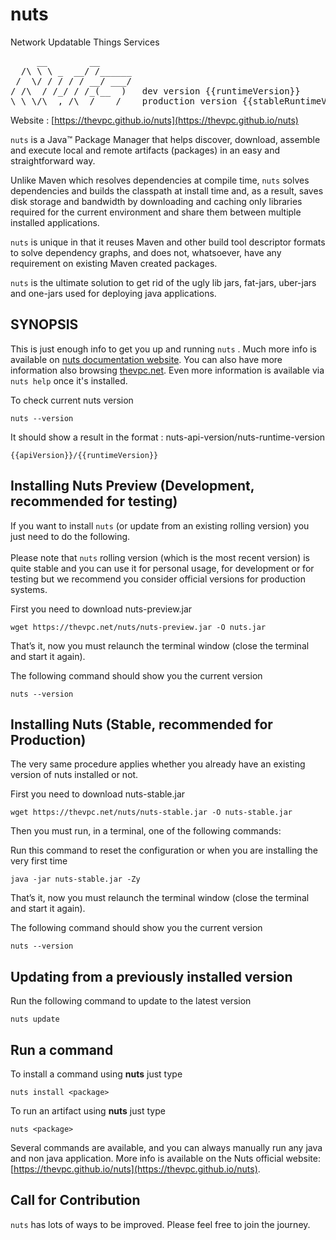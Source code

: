 # nuts
Network Updatable Things Services
<pre>
     __        __    
  /\ \ \ _  __/ /______
 /  \/ / / / / __/ ___/
/ /\  / /_/ / /_(__  )   dev version {{runtimeVersion}} 
\_\ \/\__,_/\__/____/    production version {{stableRuntimeVersion}} 
</pre>

Website : [https://thevpc.github.io/nuts](https://thevpc.github.io/nuts)

```nuts``` is a Java™ Package Manager that helps discover, download, assemble and execute local and remote artifacts (packages) in an easy and straightforward way.

Unlike Maven which resolves dependencies at compile time, ```nuts``` solves dependencies and builds the classpath at install time and, as a result, saves disk storage and bandwidth by downloading and caching only libraries required for the current environment and share them between multiple installed applications.

```nuts``` is unique in that it reuses Maven and other build tool descriptor formats to solve dependency graphs, and does not, whatsoever, have any requirement on existing Maven created packages.

```nuts``` is the ultimate solution to get rid of the ugly lib jars, fat-jars, uber-jars and one-jars used for deploying java applications.

## SYNOPSIS

This is just enough info to get you up and running ```nuts``` .
Much more info is available on [nuts documentation website](https://thevpc.github.io/nuts).
You can also have more information also browsing [thevpc.net](https://thevpc.net/nuts/).
Even more information is available via ```nuts help``` once it's installed.

To check current nuts version

```
nuts --version
```

It should show a result in the format : nuts-api-version/nuts-runtime-version

```
{{apiVersion}}/{{runtimeVersion}}
```

## Installing Nuts Preview (Development, recommended for testing)

If you want to install ```nuts``` (or update from an existing rolling version) you just need to do the following. <br />
<br />
Please note that ```nuts``` rolling version (which is the most recent version) is quite stable and you can use it for personal usage, for development or for testing but we recommend you consider official versions for production systems.

First you need to download nuts-preview.jar

```
wget https://thevpc.net/nuts/nuts-preview.jar -O nuts.jar
```

That’s it, now you must relaunch the terminal window (close the terminal and start it again).

The following command should show you the current version

```
nuts --version
```


## Installing Nuts (Stable, recommended for Production)

The very same procedure applies whether you already have an existing version of nuts installed or not.

First you need to download nuts-stable.jar

```
wget https://thevpc.net/nuts/nuts-stable.jar -O nuts-stable.jar
```

Then you must run, in a terminal, one of the following commands:

Run this command to reset the configuration or when you are installing the very first time

```
java -jar nuts-stable.jar -Zy
```

That’s it, now you must relaunch the terminal window (close the terminal and start it again).

The following command should show you the current version

```
nuts --version
```

## Updating from a previously installed version

Run the following command to update to the latest version 

```
nuts update
```

## Run a command


To install a command using **nuts** just type

```
nuts install <package>
```

To run an artifact using **nuts** just type

```
nuts <package>
```

Several commands are available, and you can always manually run any java and non java application. More info is available on the Nuts official website: [https://thevpc.github.io/nuts](https://thevpc.github.io/nuts).

## Call for Contribution
```nuts``` has lots of ways to be improved. Please feel free to join the journey.
